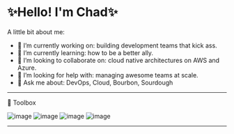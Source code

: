 # ✨Hello! I'm Chad✨

A little bit about me:

- 🔭 I’m currently working on: building development teams that kick ass.
- 🌱 I’m currently learning: how to be a better ally.
- 👯 I’m looking to collaborate on: cloud native architectures on AWS and Azure.
- 🤔 I’m looking for help with: managing awesome teams at scale.
- 💬 Ask me about: DevOps, Cloud, Bourbon, Sourdough

--------

🧰 Toolbox

![image](https://user-images.githubusercontent.com/1157760/115097034-e3be2e80-9ef5-11eb-8e02-daf7a72da41c.png)
![image](https://user-images.githubusercontent.com/1157760/115097060-ffc1d000-9ef5-11eb-970a-e57a9ccf449f.png)
![image](https://user-images.githubusercontent.com/1157760/115097083-241dac80-9ef6-11eb-8bc7-d65009f65296.png)
![image](https://user-images.githubusercontent.com/1157760/115097098-34ce2280-9ef6-11eb-9b13-c1238deaf0e9.png)





--------
